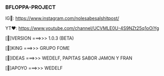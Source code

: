 ### BFLOPPA-PROJECT

IG🧡: https://www.instagram.com/nolesabesalshitpost/

YT❤️: https://www.youtube.com/channel/UCVMLE0U-4S9NZt25q1oOiYg

[🍪]VERSION ===>>> 1.0.3 (BETA)

[👑]KING    ===>>> GRUPO FOME

[💌]IDEAS   ===>>> WEDELF, PAPITAS SABOR JAMON Y FRAN

[💖]APOYO   ===>>> WEDELF
